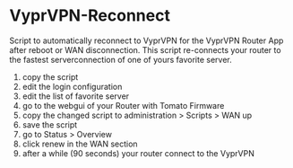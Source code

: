 # VyprVPN-Reconnect
Script to automatically reconnect to VyprVPN for the VyprVPN Router App after reboot or WAN disconnection.
This script re-connects your router to the fastest serverconnection of one of yours favorite server.

1. copy the script
2. edit the login configuration
3. edit the list of favorite server
4. go to the webgui of your Router with Tomato Firmware 
4. copy the changed script to administration > Scripts > WAN up
5. save the script
6. go to Status > Overview
7. click renew in the WAN section
8. after a while (90 seconds) your router connect to the VyprVPN
